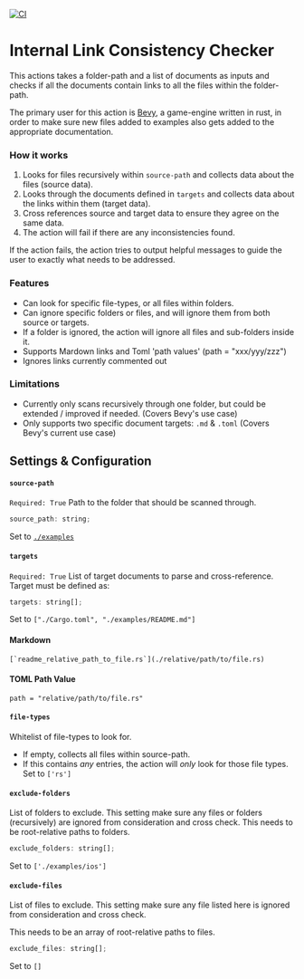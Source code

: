 [![CI](https://github.com/Weibye/action-internal-link-consistency/actions/workflows/CI.yml/badge.svg)](https://github.com/Weibye/action-internal-link-consistency/actions/workflows/CI.yml)


# Internal Link Consistency Checker

This actions takes a folder-path and a list of documents as inputs and checks if all the documents contain links to all the files within the folder-path. 

The primary user for this action is [Bevy](https://github.com/bevyengine/bevy), a game-engine written in rust, in order to make sure new files added to examples also gets added to the appropriate documentation.

### How it works

1. Looks for files recursively within `source-path` and collects data about the files (source data).
2. Looks through the documents defined in `targets` and collects data about the links within them (target data).
3. Cross references source and target data to ensure they agree on the same data.
4. The action will fail if there are any inconsistencies found.

If the action fails, the action tries to output helpful messages to guide the user to exactly what needs to be addressed. 

### Features
- Can look for specific file-types, or all files within folders.
- Can ignore specific folders or files, and will ignore them from both source or targets.
- If a folder is ignored, the action will ignore all files and sub-folders inside it. 
- Supports Mardown links and Toml 'path values' (path = "xxx/yyy/zzz")
- Ignores links currently commented out

### Limitations
- Currently only scans recursively through one folder, but could be extended / improved if needed. (Covers Bevy's use case)
- Only supports two specific document targets: `.md` & `.toml` (Covers Bevy's current use case)


## Settings & Configuration

#### `source-path`
`Required: True`
Path to the folder that should be scanned through. 
```javascript
source_path: string;
```
Set to [`./examples`](https://github.com/bevyengine/bevy/tree/main/examples)

#### `targets`
`Required: True`
List of target documents to parse and cross-reference. 
Target must be defined as:
```javascript
targets: string[];
```
Set to `["./Cargo.toml", "./examples/README.md"]`
#### Markdown
```[`readme_relative_path_to_file.rs`](./relative/path/to/file.rs)```
#### TOML Path Value
`path = "relative/path/to/file.rs"`

#### `file-types`
Whitelist of file-types to look for. 
- If empty, collects all files within source-path. 
- If this contains _any_ entries, the action will _only_ look for those file types.
Set to `['rs']`

#### `exclude-folders`
List of folders to exclude.
This setting make sure any files or folders (recursively) are ignored from consideration and cross check.
This needs to be root-relative paths to folders.

```javascript
exclude_folders: string[];
```
Set to `['./examples/ios']`

#### `exclude-files`
List of files to exclude. 
This setting make sure any file listed here is ignored from consideration and cross check. 

This needs to be an array of root-relative paths to files.
```javascript
exclude_files: string[];
```

Set to `[]`
